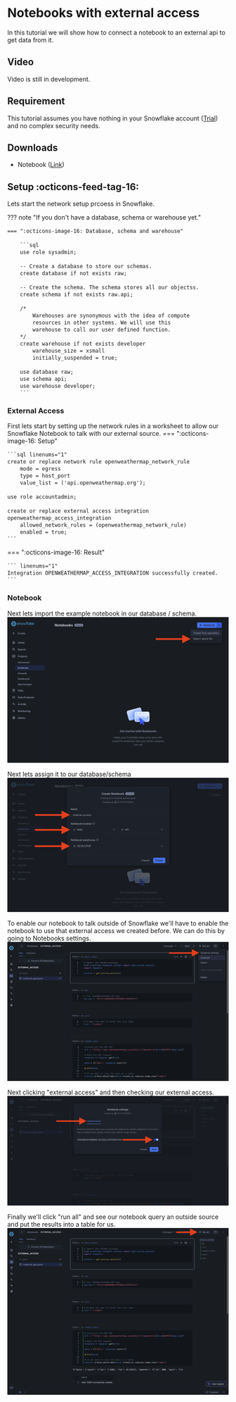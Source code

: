 # Notebooks with external access
In this tutorial we will show how to connect a notebook to an external api to get data from it.

## Video
Video is still in development.

## Requirement
This tutorial assumes you have nothing in your Snowflake account ([Trial](https://signup.snowflake.com/)) and no complex security needs.

## Downloads
- Notebook ([Link](https://sfc-gh-dwilczak.github.io/tutorials/snowflake/notebooks/external/notebook/external_access.ipynb))

## Setup :octicons-feed-tag-16:
Lets start the network setup prcoess in Snowflake. 

??? note "If you don't have a database, schema or warehouse yet."

    === ":octicons-image-16: Database, schema and warehouse"

        ```sql
        use role sysadmin;
        
        -- Create a database to store our schemas.
        create database if not exists raw;

        -- Create the schema. The schema stores all our objectss.
        create schema if not exists raw.api;

        /*
            Warehouses are synonymous with the idea of compute
            resources in other systems. We will use this
            warehouse to call our user defined function.
        */
        create warehouse if not exists developer 
            warehouse_size = xsmall
            initially_suspended = true;

        use database raw;
        use schema api;
        use warehouse developer;
        ```


### External Access
First lets start by setting up the network rules in a worksheet to allow our Snowflake Notebook to talk with our external source.
=== ":octicons-image-16: Setup"

    ```sql linenums="1"
    create or replace network rule openweathermap_network_rule
        mode = egress
        type = host_port
        value_list = ('api.openweathermap.org');

    use role accountadmin;

    create or replace external access integration openweathermap_access_integration
        allowed_network_rules = (openweathermap_network_rule)
        enabled = true;
    ```   

=== ":octicons-image-16: Result"

    ``` linenums="1"
    Integration OPENWEATHERMAP_ACCESS_INTEGRATION successfully created.
    ```

### Notebook
Next lets import the example notebook in our database / schema.
![Show files](images/01.png)

Next lets assign it to our database/schema
![Show files](images/02.png)

To enable our notebook to talk outside of Snowflake we'll have to enable the notebook to use that external access we created before. We can do this by going to Notebooks settings.
![Show files](images/03.png)

Next clicking "external access" and then checking our external access.
![Show files](images/04.png)

Finally we'll click "run all" and see our notebook query an outside source and put the results into a table for us.
![Show files](images/05.png)

